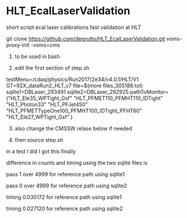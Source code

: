 # HLT_EcalLaserValidation
short script ecal laser calibrations fast validation at HLT

git clone https://github.com/degrutto/HLT_EcalLaserValidation.git
voms-proxy-init -voms=cms



1. to be used in bash

2.  edit the first section of step.sh 

testMenu=/cdaq/physics/Run2017/2e34/v4.0.1/HLT/V1
GT=92X_dataRun2_HLT_v7
file=$(more files_305188.txt)
sqlite1=DBLaser_293491
sqlite2=DBLaser_292925
pathToMonitor=("HLT_Ele35_WPTight_Gsf" "HLT_PFMET110_PFMHT110_IDTight"  "HLT_Photon33"  "HLT_PFJet450" "HLT_PFMETTypeOne100_PFMHT100_IDTight_PFHT60" "HLT_Ele27_WPTight_Gsf" )



3. also change the CMSSW relase below if needed


4. then source step.sh


in a test I did I got this finally

difference in counts and timing using the two sqlite files is 

pass  1  over  4999  for reference path using  sqlite1

pass  0  over  4999  for reference path using  sqlite2

timing 0.030172  for reference path using sqlite1

timing 0.027120  for reference path using sqlite2
